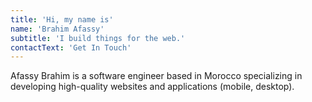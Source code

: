 ```yaml
---
title: 'Hi, my name is'
name: 'Brahim Afassy'
subtitle: 'I build things for the web.'
contactText: 'Get In Touch'
---
```


Afassy Brahim is a software engineer based in Morocco specializing in developing high-quality websites and applications (mobile, desktop).

